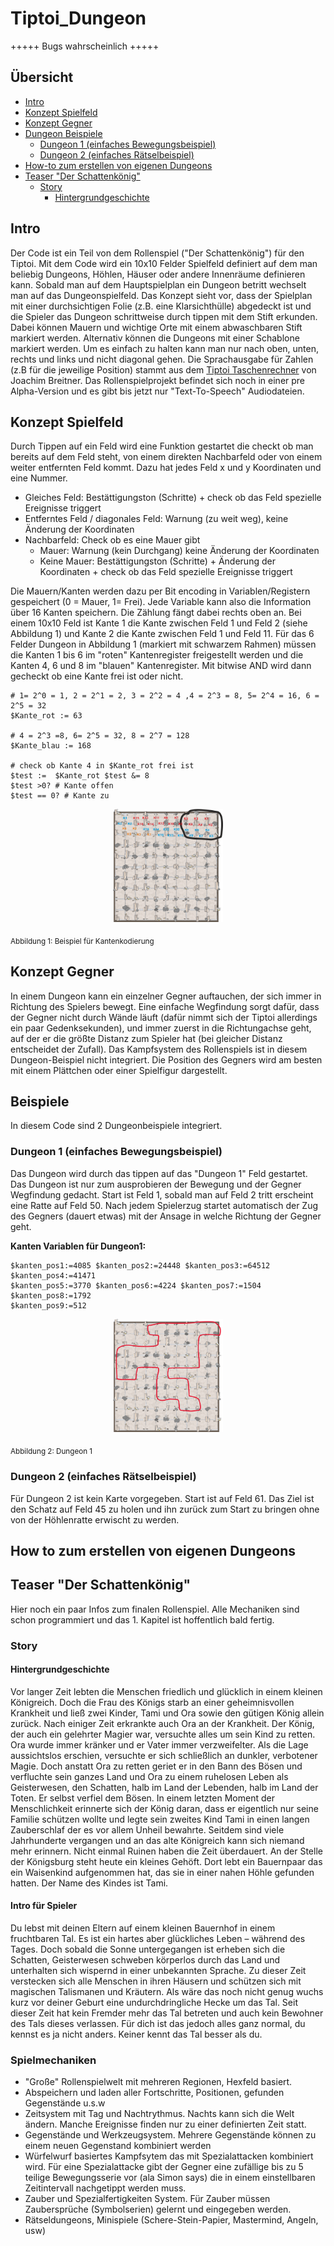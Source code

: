 # Tiptoi_Dungeon
+++++ Bugs wahrscheinlich +++++

## Übersicht

- [Intro](#Intro)
- [Konzept Spielfeld](#Konzept-Spielfeld)
- [Konzept Gegner](#Konzept-Gegner)
- [Dungeon Beispiele](#Beispiele)
   - [Dungeon 1 (einfaches Bewegungsbeispiel)](#Dungeon-1-(einfaches-Bewegungsbeispiel))
   - [Dungeon 2 (einfaches Rätselbeispiel)](#Dungeon-2-(einfaches-Rätselbeispiel))
- [How-to zum erstellen von eigenen Dungeons](#How-to-zum-erstellen-von-eigenen-Dungeons)
- [Teaser "Der Schattenkönig"](#Teaser-"Der-Schattenkönig")
  - [Story](#Story)
    - [Hintergrundgeschichte](#Hintergrundgeschichte)

## Intro
Der Code ist ein Teil von dem Rollenspiel ("Der Schattenkönig") für den Tiptoi. Mit dem Code wird ein 10x10 Felder Spielfeld definiert auf dem man beliebig Dungeons, Höhlen, Häuser oder andere Innenräume definieren kann. Sobald man auf dem Hauptspielplan ein Dungeon betritt wechselt man auf das Dungeonspielfeld. Das Konzept sieht vor, dass der Spielplan mit einer durchsichtigen Folie (z.B. eine Klarsichthülle) abgedeckt ist und die Spieler das Dungeon schrittweise durch tippen mit dem Stift erkunden. Dabei können Mauern und wichtige Orte mit einem abwaschbaren Stift markiert werden. Alternativ können die Dungeons mit einer Schablone markiert werden. Um es einfach zu halten kann man nur nach oben, unten, rechts und links und nicht diagonal gehen. Die Sprachausgabe für Zahlen (z.B für die jeweilige Position) stammt aus dem [Tiptoi Taschenrechner](https://bitbucket.org/nomeata/tiptoi-taschenrechner/src/master/) von Joachim Breitner. Das Rollenspielprojekt befindet sich noch in einer pre Alpha-Version und es gibt bis jetzt nur "Text-To-Speech" Audiodateien.

## Konzept Spielfeld
Durch Tippen auf ein Feld wird eine Funktion gestartet die checkt ob man bereits auf dem Feld steht, von einem direkten Nachbarfeld oder von einem weiter entfernten Feld kommt. Dazu hat jedes Feld x und y Koordinaten und eine Nummer.

  - Gleiches Feld: Bestättigungston (Schritte) + check ob das Feld spezielle Ereignisse triggert 
  - Entferntes Feld / diagonales Feld: Warnung (zu weit weg), keine Änderung der Koordinaten 
  - Nachbarfeld: Check ob es eine Mauer gibt
    - Mauer: Warnung (kein Durchgang) keine Änderung der Koordinaten
    - Keine Mauer: Bestättigungston (Schritte) + Änderung der Koordinaten + check ob das Feld spezielle Ereignisse triggert
 
Die Mauern/Kanten werden dazu per Bit encoding in Variablen/Registern gespeichert (0 = Mauer, 1= Frei). Jede Variable kann also die Information über 16 Kanten speichern. Die Zählung fängt dabei rechts oben an. Bei einem 10x10 Feld ist Kante 1 die Kante zwischen Feld 1 und Feld 2 (siehe Abbildung 1) und Kante 2 die Kante zwischen Feld 1 und Feld 11. Für das 6 Felder Dungeon in Abbildung 1 (markiert mit schwarzem Rahmen) müssen die Kanten 1 bis 6 im "roten" Kantenregister freigestellt werden und die Kanten 4, 6 und 8 im "blauen" Kantenregister. Mit bitwise AND wird dann gecheckt ob eine Kante frei ist oder nicht.

```
# 1= 2^0 = 1, 2 = 2^1 = 2, 3 = 2^2 = 4 ,4 = 2^3 = 8, 5= 2^4 = 16, 6 = 2^5 = 32
$Kante_rot := 63

# 4 = 2^3 =8, 6= 2^5 = 32, 8 = 2^7 = 128
$Kante_blau := 168

# check ob Kante 4 in $Kante_rot frei ist
$test :=  $Kante_rot $test &= 8
$test >0? # Kante offen
$test == 0? # Kante zu

```

<p align="center">
  <img src="https://github.com/JG55JG/Tiptoi_Dungeon/blob/main/pictures/dungeon.example2.png"/ width="35%" >
</p>
<sub>Abbildung 1: Beispiel für Kantenkodierung
</sub>

## Konzept Gegner 
In einem Dungeon kann ein einzelner Gegner auftauchen, der sich immer in Richtung des Spielers bewegt. Eine einfache Wegfindung sorgt dafür, dass der Gegner nicht durch Wände läuft (dafür nimmt sich der Tiptoi allerdings ein paar Gedenksekunden), und immer zuerst in die Richtungachse geht, auf der er die größte Distanz zum Spieler hat (bei gleicher Distanz entscheidet der Zufall). Das Kampfsystem des Rollenspiels ist in diesem Dungeon-Beispiel nicht integriert. Die Position des Gegners wird am besten mit einem Plättchen oder einer Spielfigur dargestellt. 

## Beispiele
In diesem Code sind 2 Dungeonbeispiele integriert. 

### Dungeon 1 (einfaches Bewegungsbeispiel)
Das Dungeon wird durch das tippen auf das "Dungeon 1" Feld gestartet. Das Dungeon ist nur zum ausprobieren der Bewegung und der Gegner Wegfindung gedacht. Start ist Feld 1, sobald man auf Feld 2 tritt erscheint eine Ratte auf Feld 50. Nach jedem Spielerzug startet automatisch der Zug des Gegners (dauert etwas) mit der Ansage in welche Richtung der Gegner geht.

**Kanten Variablen für Dungeon1:**
```
$kanten_pos1:=4085 $kanten_pos2:=24448 $kanten_pos3:=64512 $kanten_pos4:=41471 
$kanten_pos5:=3770 $kanten_pos6:=4224 $kanten_pos7:=1504 $kanten_pos8:=1792
$kanten_pos9:=512 
```


<p align="center">
  <img src="https://github.com/JG55JG/Tiptoi_Dungeon/blob/main/pictures/dungeon.example.png"/ width="35%" >
</p>
<sub>Abbildung 2: Dungeon 1
</sub>

### Dungeon 2 (einfaches Rätselbeispiel)
Für Dungeon 2 ist kein Karte vorgegeben. Start ist auf Feld 61. Das Ziel ist den Schatz auf Feld 45 zu holen und ihn zurück zum Start zu bringen ohne von der Höhlenratte erwischt zu werden.

## How to zum erstellen von eigenen Dungeons

## Teaser "Der Schattenkönig"
Hier noch ein paar Infos zum finalen Rollenspiel. Alle Mechaniken sind schon programmiert und das 1. Kapitel ist hoffentlich bald fertig.
### Story
#### Hintergrundgeschichte
Vor langer Zeit lebten die Menschen friedlich und glücklich in einem kleinen Königreich. Doch die Frau des Königs starb an einer geheimnisvollen Krankheit und ließ zwei Kinder, Tami und Ora sowie den gütigen König allein zurück. Nach einiger Zeit erkrankte auch Ora an der Krankheit. Der König, der auch ein gelehrter Magier war, versuchte alles um sein Kind zu retten. Ora wurde immer kränker und er Vater immer verzweifelter. Als die Lage aussichtslos erschien, versuchte er sich schließlich an dunkler, verbotener Magie. Doch anstatt Ora zu retten geriet er in den Bann des Bösen und verfluchte sein ganzes Land und Ora zu einem ruhelosen Leben als Geisterwesen, den Schatten, halb im Land der Lebenden, halb im Land der Toten. Er selbst verfiel dem Bösen. In einem letzten Moment der Menschlichkeit erinnerte sich der König daran, dass er eigentlich nur seine Familie schützen wollte und legte sein zweites Kind Tami in einen langen Zauberschlaf der es vor allem Unheil bewahrte. Seitdem sind viele Jahrhunderte vergangen und an das alte Königreich kann sich niemand mehr erinnern. Nicht einmal Ruinen haben die Zeit überdauert.
An der Stelle der Königsburg steht heute ein kleines Gehöft. Dort lebt ein Bauernpaar das ein Waisenkind aufgenommen hat, das sie in einer nahen Höhle gefunden hatten. Der Name des Kindes ist Tami.

#### Intro für Spieler
Du lebst mit deinen Eltern auf einem kleinen Bauernhof in einem fruchtbaren Tal. Es ist ein hartes aber glückliches Leben – während des Tages. Doch sobald die Sonne untergegangen ist erheben sich die Schatten, Geisterwesen schweben körperlos durch das Land und unterhalten sich wispernd in einer unbekannten Sprache. Zu dieser Zeit verstecken sich alle Menschen in ihren Häusern und schützen sich mit magischen Talismanen und Kräutern. Als wäre das noch nicht genug wuchs kurz vor deiner Geburt eine undurchdringliche Hecke um das Tal. Seit dieser Zeit hat kein Fremder mehr das Tal betreten und auch kein Bewohner des Tals dieses verlassen. Für dich ist das jedoch alles ganz normal, du kennst es ja nicht anders. Keiner kennt das Tal besser als du.

### Spielmechaniken
- "Große" Rollenspielwelt mit mehreren Regionen, Hexfeld basiert.
- Abspeichern und laden aller Fortschritte, Positionen, gefunden Gegenstände u.s.w
- Zeitsystem mit Tag und Nachtrythmus. Nachts kann sich die Welt ändern. Manche Ereignisse finden nur zu einer definierten Zeit statt.
- Gegenstände und Werkzeugsystem. Mehrere Gegenstände können zu einem neuen Gegenstand kombiniert werden
- Würfelwurf basiertes Kampfsytem das mit Spezialattacken kombiniert wird. Für eine Spezialattacke gibt der Gegner eine zufällige bis zu 5 teilige Bewegungsserie vor (ala Simon says) die in einem einstellbaren Zeitintervall nachgetippt werden muss.
- Zauber und Spezialfertigkeiten System. Für Zauber müssen Zaubersprüche (Symbolserien) gelernt und eingegeben werden. 
- Rätseldungeons, Minispiele (Schere-Stein-Papier, Mastermind, Angeln, usw)
